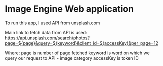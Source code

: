 # Image Engine Web application

To run this app, I used API from unsplash.com

Main link to fetch data from API is used:
https://api.unsplash.com/search/photos?page=${page}&query=${keyword}&client_id=${accessKey}&per_page=12

Where:
page is number of page fetched
keyword is word on which we query our request to API - image category
accessKey is token ID
